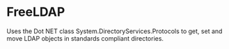 # FreeLDAP
Uses the Dot NET class System.DirectoryServices.Protocols to get, set and move LDAP objects in standards compliant directories.
